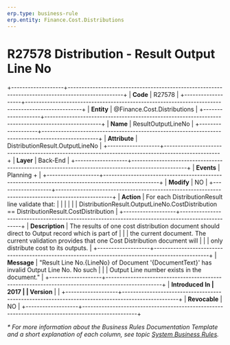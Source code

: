 ```yaml
---
erp.type: business-rule
erp.entity: Finance.Cost.Distributions
---
```


# R27578 Distribution - Result Output Line No
+-------------------+--------------------------------------------------------------------------------------------------+
| **Code**          | R27578                                                                                           |
+-------------------+--------------------------------------------------------------------------------------------------+
| **Entity**        | @Finance.Cost.Distributions                                                                      |
+-------------------+--------------------------------------------------------------------------------------------------+
| **Name**          | ResultOutputLineNo                                                                               |
+-------------------+--------------------------------------------------------------------------------------------------+
| **Attribute**     | DistributionResult.OutputLineNo                                                                  |
+-------------------+--------------------------------------------------------------------------------------------------+
| **Layer**         | Back-End                                                                                         |
+-------------------+--------------------------------------------------------------------------------------------------+
| **Events**        | Planning +                                                                                       |
+-------------------+--------------------------------------------------------------------------------------------------+
| **Modify**        | NO                                                                                               |
+-------------------+--------------------------------------------------------------------------------------------------+
| **Action**        | For each DistributionResult line validate that:                                                  |
|                   |                                                                                                  |
|                   | DistributionResult.OutputLineNo.CostDistribution == DistributionResult.CostDistribution          |
+-------------------+--------------------------------------------------------------------------------------------------+
| **Description**   | The results of one cost distribution document should direct to Output record which is part of    |
|                   | the current document. The current validation provides that one Cost Distribution document will   |
|                   | only distribute cost to its outputs.                                                             |
+-------------------+--------------------------------------------------------------------------------------------------+
| **Message**       | \"Result Line No.{LineNo} of Document \'{DocumentText}\' has invalid Output Line No. No such     |
|                   | Output Line number exists in the document.\"                                                     |
+-------------------+--------------------------------------------------------------------------------------------------+
| **Introduced In   | 2017                                                                                             |
| Version**         |                                                                                                  |
+-------------------+--------------------------------------------------------------------------------------------------+
| **Revocable**     | NO                                                                                               |
+-------------------+--------------------------------------------------------------------------------------------------+

*\* For more information about the Business Rules Documentation Template and a short explanation of each column, see
topic [System Business Rules](../templates/template-description-system-business-rules.md).*
